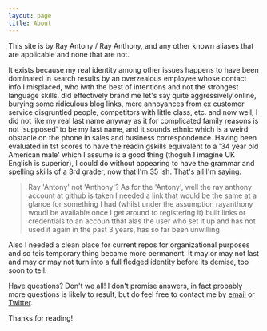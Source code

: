 ```yaml
---
layout: page
title: About
---
```


<p class="message">
  This site is by Ray Antony / Ray Anthony, and any other known aliases that are applicable and none that are not.
</p>

It exists because my real identity among other issues happens to have been dominated in search results by an overzealous employee whose contact info I misplaced, who iwth the best of intentions and not the strongest language skills, did effectively brand me let's say quite aggressively online, burying some ridiculous blog links, mere annoyances from ex customer service disgruntled people, competitors with little class, etc. and now well, I did not like my real last name anyway as it for complicated family reasons is not 'supposed' to be my last name, and it sounds ethnic which is a weird obstacle on the phone in sales and business correspondence. Having been evaluated in tst scores to have the readin gskills equivalent to a '34 year old American male' which I assume is a good thing (thoguh I imagine UK English is superior), I could do without appearing to have the grammar and spelling skills of a 3rd grader, now that I'm 35
ish. That's all I'm saying.

> Ray 'Antony' not 'Anthony'?
As for the 'Antony', well the ray anthony account at github is taken I needed a link that would be the same at a glance for something I had (whilst under the assumption rayanthony woudl be available once I get around to registering it) built links or credentials to an accoun tthat alas the user who set it up and has not used it again in the past 3 years, has so far been unwilling 

Also I needed a clean place for current repos for organizational purposes and so teis temporary thing became more permanent. It may or may not last and may or may not turn into a full fledged identity before its demise, too soon to tell.

Have questions? Don't we all! I don't promise answers, in fact probably more questions is likely to result, but do feel free to contact me by [email](mailto:ray@rayantony.com) or [Twitter](https://twitter.com/rayanthonyrcc).

Thanks for reading!

